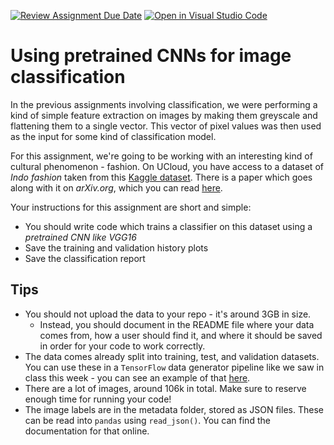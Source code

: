 [![Review Assignment Due Date](https://classroom.github.com/assets/deadline-readme-button-24ddc0f5d75046c5622901739e7c5dd533143b0c8e959d652212380cedb1ea36.svg)](https://classroom.github.com/a/Aj7Sf-j_)
[![Open in Visual Studio Code](https://classroom.github.com/assets/open-in-vscode-718a45dd9cf7e7f842a935f5ebbe5719a5e09af4491e668f4dbf3b35d5cca122.svg)](https://classroom.github.com/online_ide?assignment_repo_id=11137437&assignment_repo_type=AssignmentRepo)
# Using pretrained CNNs for image classification

In the previous assignments involving classification, we were performing a kind of simple feature extraction on images by making them greyscale and flattening them to a single vector. This vector of pixel values was then used as the input for some kind of classification model.

For this assignment, we're going to be working with an interesting kind of cultural phenomenon - fashion. On UCloud, you have access to a dataset of *Indo fashion* taken from this [Kaggle dataset](https://www.kaggle.com/datasets/validmodel/indo-fashion-dataset). There is a paper which goes along with it on *arXiv.org*, which you can read [here](https://arxiv.org/abs/2104.02830).

Your instructions for this assignment are short and simple:

- You should write code which trains a classifier on this dataset using a *pretrained CNN like VGG16*
- Save the training and validation history plots
- Save the classification report

## Tips

- You should not upload the data to your repo - it's around 3GB in size.
  - Instead, you should document in the README file where your data comes from, how a user should find it, and where it should be saved in order for your code to work correctly.
- The data comes already split into training, test, and validation datasets. You can use these in a ```TensorFlow``` data generator pipeline like we saw in class this week - you can see an example of that [here](https://stackoverflow.com/questions/42443936/keras-split-train-test-set-when-using-imagedatagenerator).
- There are a lot of images, around 106k in total. Make sure to reserve enough time for running your code!
- The image labels are in the metadata folder, stored as JSON files. These can be read into ```pandas``` using ```read_json()```. You can find the documentation for that online.